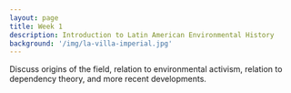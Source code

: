 ```yaml
---
layout: page
title: Week 1
description: Introduction to Latin American Environmental History
background: '/img/la-villa-imperial.jpg'
---
```


Discuss origins of the field, relation to environmental activism, relation to dependency theory, and more recent developments.
